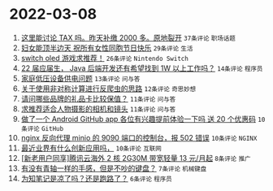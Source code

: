 # 2022-03-08

1. [这里能讨论 TAX 吗。昨天补缴 2000 多。原地裂开](https://www.v2ex.com/t/838781) `37条评论` `职场话题`
1. [妇女能顶半边天 祝所有女性同胞节日快乐](https://www.v2ex.com/t/838777) `29条评论` `生活`
1. [switch oled 游戏求推荐！](https://www.v2ex.com/t/838774) `26条评论` `Nintendo Switch`
1. [22 届应届生， Java 后端开发还有希望找到 1W 以上工作吗？](https://www.v2ex.com/t/838783) `14条评论` `程序员`
1. [家庭低压设备供电问题](https://www.v2ex.com/t/838772) `13条评论` `问与答`
1. [关于使用非对称计算进行反爬虫的思路](https://www.v2ex.com/t/838763) `12条评论` `奇思妙想`
1. [请问哪些品牌的礼品卡比较保值？](https://www.v2ex.com/t/838770) `11条评论` `问与答`
1. [求推荐适合人物摄影的相机和镜头](https://www.v2ex.com/t/838766) `11条评论` `问与答`
1. [做了一个 Android GitHub app 各位有兴趣提前体验一下吗 送 20 个优惠码](https://www.v2ex.com/t/838786) `10条评论` `GitHub`
1. [nginx 反向代理 minio 的 9090 端口的控制台，报 502 错误](https://www.v2ex.com/t/838785) `10条评论` `NGINX`
1. [最近业界有什么创新应用吗，](https://www.v2ex.com/t/838767) `10条评论` `互联网`
1. [[新老用户同享]腾讯云海外 2 核 2G30M 带宽轻量 13 元/月起](https://www.v2ex.com/t/838764) `8条评论` `推广`
1. [有没有青轴一样的手感，但是不吵的键盘？](https://www.v2ex.com/t/838794) `7条评论` `机械键盘`
1. [为知笔记是凉了吗？还是跑路了？](https://www.v2ex.com/t/838793) `6条评论` `程序员`
